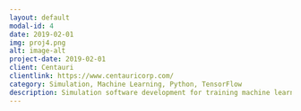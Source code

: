 ```yaml
---
layout: default
modal-id: 4
date: 2019-02-01
img: proj4.png
alt: image-alt
project-date: 2019-02-01
client: Centauri
clientlink: https://www.centauricorp.com/
category: Simulation, Machine Learning, Python, TensorFlow
description: Simulation software development for training machine learning models.
---
```

